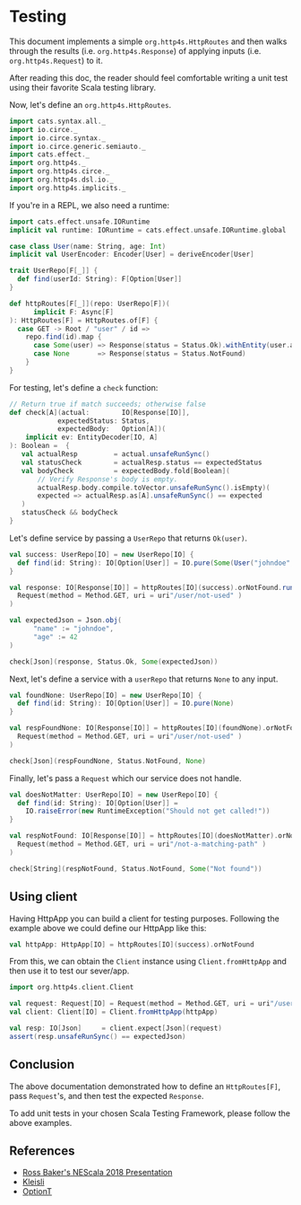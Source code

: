 # Testing

This document implements a simple `org.http4s.HttpRoutes` and then
walks through the results (i.e. `org.http4s.Response`) of applying inputs (i.e. `org.http4s.Request`) to it.

After reading this doc, the reader should feel comfortable writing a unit test using their favorite Scala testing library.

Now, let's define an `org.http4s.HttpRoutes`.

```scala mdoc:silent
import cats.syntax.all._
import io.circe._
import io.circe.syntax._
import io.circe.generic.semiauto._
import cats.effect._
import org.http4s._
import org.http4s.circe._
import org.http4s.dsl.io._
import org.http4s.implicits._
```

If you're in a REPL, we also need a runtime:

```scala mdoc:silent
import cats.effect.unsafe.IORuntime
implicit val runtime: IORuntime = cats.effect.unsafe.IORuntime.global
```

```scala mdoc:silent
case class User(name: String, age: Int)
implicit val UserEncoder: Encoder[User] = deriveEncoder[User]

trait UserRepo[F[_]] {
  def find(userId: String): F[Option[User]]
}

def httpRoutes[F[_]](repo: UserRepo[F])(
      implicit F: Async[F]
): HttpRoutes[F] = HttpRoutes.of[F] {
  case GET -> Root / "user" / id =>
    repo.find(id).map {
      case Some(user) => Response(status = Status.Ok).withEntity(user.asJson)
      case None       => Response(status = Status.NotFound)
    }
}
```

For testing, let's define a `check` function:

```scala mdoc:silent
// Return true if match succeeds; otherwise false
def check[A](actual:        IO[Response[IO]],
            expectedStatus: Status,
            expectedBody:   Option[A])(
    implicit ev: EntityDecoder[IO, A]
): Boolean =  {
   val actualResp         = actual.unsafeRunSync()
   val statusCheck        = actualResp.status == expectedStatus
   val bodyCheck          = expectedBody.fold[Boolean](
       // Verify Response's body is empty.
       actualResp.body.compile.toVector.unsafeRunSync().isEmpty)(
       expected => actualResp.as[A].unsafeRunSync() == expected
   )
   statusCheck && bodyCheck
}

```

Let's define service by passing a `UserRepo` that returns `Ok(user)`.

```scala mdoc:silent
val success: UserRepo[IO] = new UserRepo[IO] {
  def find(id: String): IO[Option[User]] = IO.pure(Some(User("johndoe", 42)))
}

val response: IO[Response[IO]] = httpRoutes[IO](success).orNotFound.run(
  Request(method = Method.GET, uri = uri"/user/not-used" )
)

```

```scala mdoc
val expectedJson = Json.obj(
      "name" := "johndoe",
      "age" := 42
)

check[Json](response, Status.Ok, Some(expectedJson))
```

Next, let's define a service with a `userRepo` that returns `None` to any input.

```scala mdoc:silent
val foundNone: UserRepo[IO] = new UserRepo[IO] {
  def find(id: String): IO[Option[User]] = IO.pure(None)
}

val respFoundNone: IO[Response[IO]] = httpRoutes[IO](foundNone).orNotFound.run(
  Request(method = Method.GET, uri = uri"/user/not-used" )
)
```

```scala mdoc
check[Json](respFoundNone, Status.NotFound, None)
```

Finally, let's pass a `Request` which our service does not handle.

```scala mdoc:silent
val doesNotMatter: UserRepo[IO] = new UserRepo[IO] {
  def find(id: String): IO[Option[User]] =
    IO.raiseError(new RuntimeException("Should not get called!"))
}

val respNotFound: IO[Response[IO]] = httpRoutes[IO](doesNotMatter).orNotFound.run(
  Request(method = Method.GET, uri = uri"/not-a-matching-path" )
)
```

```scala mdoc
check[String](respNotFound, Status.NotFound, Some("Not found"))
```

## Using client

Having HttpApp you can build a client for testing purposes. Following the example above we could define our HttpApp like this:

```scala mdoc:silent
val httpApp: HttpApp[IO] = httpRoutes[IO](success).orNotFound
```

From this, we can obtain the `Client` instance using `Client.fromHttpApp` and then use it to test our sever/app.

```scala mdoc:silent
import org.http4s.client.Client

val request: Request[IO] = Request(method = Method.GET, uri = uri"/user/not-used")
val client: Client[IO] = Client.fromHttpApp(httpApp)

val resp: IO[Json]     = client.expect[Json](request)
assert(resp.unsafeRunSync() == expectedJson)
```

## Conclusion

The above documentation demonstrated how to define an `HttpRoutes[F]`, pass `Request`'s, and then
test the expected `Response`.

To add unit tests in your chosen Scala Testing Framework, please follow the above examples.

## References

* [Ross Baker's NEScala 2018 Presentation](https://rossabaker.github.io/boston-http4s/#2)
* [Kleisli](https://typelevel.org/cats/datatypes/kleisli.html)
* [OptionT](https://typelevel.org/cats/datatypes/optiont.html)
